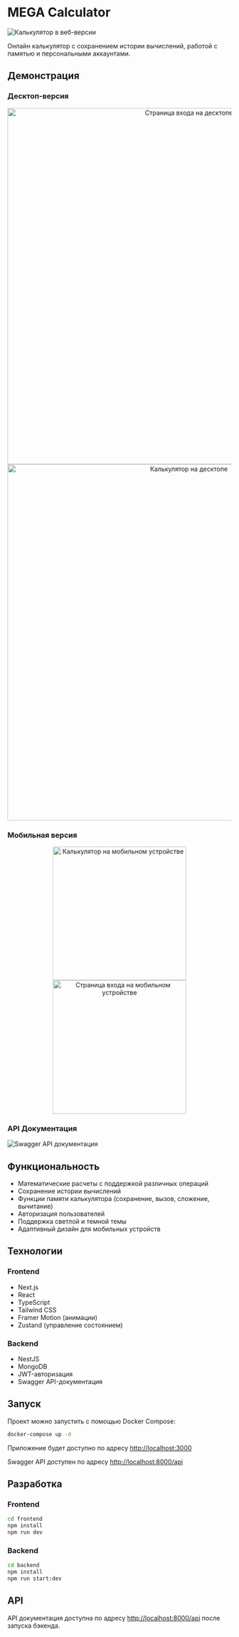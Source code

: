 # MEGA Calculator

![Калькулятор в веб-версии](./public/calculator-preview.png)

Онлайн калькулятор с сохранением истории вычислений, работой с памятью и персональными аккаунтами.

## Демонстрация

### Десктоп-версия
<div align="center">
  <img src="./public/desktop-login.jpeg" alt="Страница входа на десктопе" width="800" />
  <img src="./public/desktop-calc.jpeg" alt="Калькулятор на десктопе" width="800" />
</div>

### Мобильная версия
<div align="center">
  <img src="./public/mobile-calc.jpeg" alt="Калькулятор на мобильном устройстве" width="300" />
  <img src="./public/mobile-login.jpeg" alt="Страница входа на мобильном устройстве" width="300" />
</div>

### API Документация
![Swagger API документация](./public/swagger-preview.jpeg)

## Функциональность

- Математические расчеты с поддержкой различных операций
- Сохранение истории вычислений
- Функции памяти калькулятора (сохранение, вызов, сложение, вычитание)
- Авторизация пользователей
- Поддержка светлой и темной темы
- Адаптивный дизайн для мобильных устройств

## Технологии

### Frontend
- Next.js
- React
- TypeScript
- Tailwind CSS
- Framer Motion (анимации)
- Zustand (управление состоянием)

### Backend
- NestJS
- MongoDB
- JWT-авторизация
- Swagger API-документация

## Запуск

Проект можно запустить с помощью Docker Compose:

```bash
docker-compose up -d
```

Приложение будет доступно по адресу [http://localhost:3000](http://localhost:3000)

Swagger API доступен по адресу [http://localhost:8000/api](http://localhost:8000/api)

## Разработка

### Frontend

```bash
cd frontend
npm install
npm run dev
```

### Backend

```bash
cd backend
npm install
npm run start:dev
```

## API

API документация доступна по адресу [http://localhost:8000/api](http://localhost:8000/api) после запуска бэкенда. 